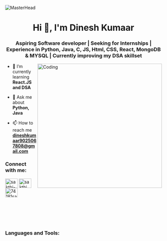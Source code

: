 ![MasterHead]( https://file.notion.so/f/f/09997489-09eb-49ff-b12d-3bd0406e60c0/a7ffed2b-7c15-4186-80e9-513259cc9894/fbc6f31bd3b84159470b973aca7e0f97_gif_1920__1080_pixels.gif?table=block&id=189284aa-8b88-806b-894e-cfc8412f292c&spaceId=09997489-09eb-49ff-b12d-3bd0406e60c0&expirationTimestamp=1758456000000&signature=LiAss1-wG6BGjvHywdmrI5MRLSdlhmFB0zpuPBH5o5A)
<h1 align="center">Hi 👋, I'm Dinesh Kumaar</h1>
<h3 align="center">Aspiring Software developer | Seeking for Internships | Experience in Python, Java, C, JS, Html, CSS, React, MongoDB & MYSQL | Currently improving my DSA skillset</h3>

<img align="right" alt="Coding" width="400" src="https://user-images.githubusercontent.com/74038190/235224431-e8c8c12e-6826-47f1-89fb-2ddad83b3abf.gif">

- 🌱 I’m currently learning **React.JS and DSA**

- 💬 Ask me about **Python, Java**

- 📫 How to reach me **dineshkumaar9025067808@gmail.com**

<h3 align="left">Connect with me:</h3>
<p align="left">
<a href="https://linkedin.com/in/sakthi-sairam" target="blank"><img align="center" src="https://raw.githubusercontent.com/rahuldkjain/github-profile-readme-generator/master/src/images/icons/Social/linked-in-alt.svg" alt="sakthi-sairam" height="30" width="40" /></a>
<a href="https://www.leetcode.com/sakthi_sairam" target="blank"><img align="center" src="https://raw.githubusercontent.com/rahuldkjain/github-profile-readme-generator/master/src/images/icons/Social/leet-code.svg" alt="sakthi_sairam" height="30" width="40" /></a>
<a href="https://www.skillrack.com/faces/resume.xhtml?id=438686&key=858dcba16bd4b14fff7afd1257d3728828f701b8" target="blank"><img align="center" src="https://yt3.ggpht.com/a/AGF-l78dM_rmKt7JPUdVx84ej6NBL5ynq6U6seqejQ=s900-c-k-c0xffffffff-no-rj-mo" alt="74181sai" height="30" width="40" /></a>
</p>
<br/><br/><br/><br/>

<h3 align="left">Languages and Tools:</h3>
<p align="left"> </p>
<br/><br/><br/>
